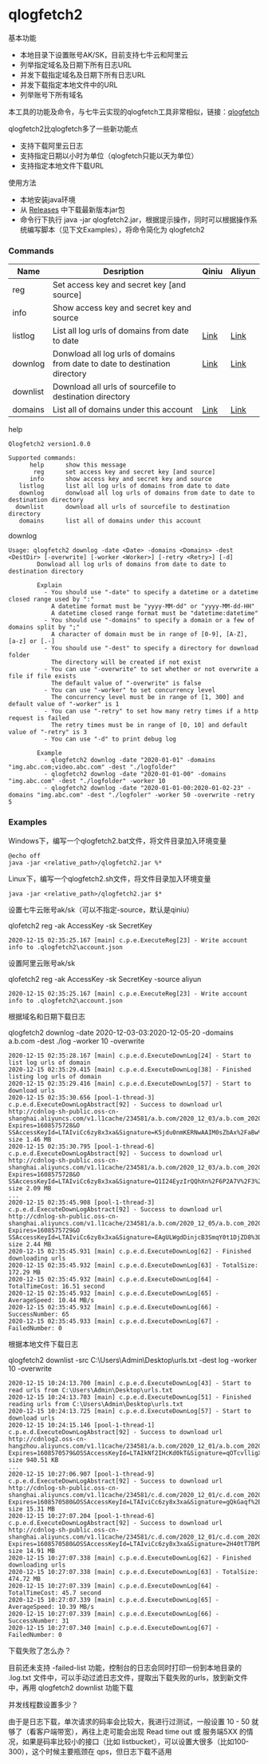 # qlogfetch2

基本功能
- 本地目录下设置账号AK/SK，目前支持七牛云和阿里云
- 列举指定域名及日期下所有日志URL
- 并发下载指定域名及日期下所有日志URL
- 并发下载指定本地文件中的URL
- 列举账号下所有域名

本工具的功能及命令，与七牛云实现的qlogfetch工具非常相似，链接：[qlogfetch](https://developer.qiniu.com/fusion/tools/1665/qlogfetch)

qlogfetch2比qlogfetch多了一些新功能点
- 支持下载阿里云日志
- 支持指定日期以小时为单位（qlogfetch只能以天为单位）
- 支持指定本地文件下载URL

使用方法
- 本地安装java环境
- 从 [Releases](https://github.com/peteryuanpan/qlogfetch2/releases) 中下载最新版本jar包
- 命令行下执行 java -jar qlogfetch2.jar，根据提示操作，同时可以根据操作系统编写脚本（见下文Examples），将命令简化为 qlogfetch2

### Commands

|Name|Desription|Qiniu|Aliyun|
|--|--|--|--|
|reg|Set access key and secret key [and source]|||
|info|Show access key and secret key and source|||
|listlog|List all log urls of domains from date to date|[Link](https://developer.qiniu.com/fusion/api/1226/download-the-log)|[Link](https://help.aliyun.com/document_detail/91154.html?spm=a2c4g.11174283.6.874.1bbe70356swlvg)|
|downlog|Donwload all log urls of domains from date to date to destination directory|[Link](https://developer.qiniu.com/fusion/api/1226/download-the-log)|[Link](https://help.aliyun.com/document_detail/91154.html?spm=a2c4g.11174283.6.874.1bbe70356swlvg)|
|downlist|Download all urls of sourcefile to destination directory|||
|domains|List all of domains under this account|[Link](https://developer.qiniu.com/fusion/api/4246/the-domain-name#9)|[Link](https://help.aliyun.com/document_detail/91188.html?spm=a2c4g.11186623.6.851.745c4c5dSzTF6B)|

help
```
Qlogfetch2 version1.0.0

Supported commands:
      help      show this message
       reg      set access key and secret key [and source]
      info      show access key and secret key and source
   listlog      list all log urls of domains from date to date
   downlog      donwload all log urls of domains from date to date to destination directory
  downlist      download all urls of sourcefile to destination directory
   domains      list all of domains under this account
```

downlog
```
Usage: qlogfetch2 downlog -date <Date> -domains <Domains> -dest <DestDir> [-overwrite] [-worker <Worker>] [-retry <Retry>] [-d]
        Donwload all log urls of domains from date to date to destination directory

        Explain
          - You should use "-date" to specify a datetime or a datetime closed range used by ":"
            A datetime format must be "yyyy-MM-dd" or "yyyy-MM-dd-HH"
            A datetime closed range format must be "datetime:datetime"
          - You should use "-domains" to specify a domain or a few of domains split by ";"
            A character of domain must be in range of [0-9], [A-Z], [a-z] or [.-]
          - You should use "-dest" to specify a directory for download folder
            The directory will be created if not exist
          - You can use "-overwrite" to set whether or not overwrite a file if file exists
            The default value of "-overwrite" is false
          - You can use "-worker" to set concurrency level
            The concurrency level must be in range of [1, 300] and default value of "-worker" is 1
          - You can use "-retry" to set how many retry times if a http request is failed
            The retry times must be in range of [0, 10] and default value of "-retry" is 3
          - You can use "-d" to print debug log

        Example
          - qlogfetch2 downlog -date "2020-01-01" -domains "img.abc.com;video.abc.com" -dest "./logfolder"
          - qlogfetch2 downlog -date "2020-01-01-00" -domains "img.abc.com" -dest "./logfolder" -worker 10
          - qlogfetch2 downlog -date "2020-01-01-00:2020-01-02-23" -domains "img.abc.com" -dest "./logfoler" -worker 50 -overwrite -retry 5
```

### Examples

Windows下，编写一个qlogfetch2.bat文件，将文件目录加入环境变量
```
@echo off
java -jar <relative_path>/qlogfetch2.jar %*
```

Linux下，编写一个qlogfetch2.sh文件，将文件目录加入环境变量
```
java -jar <relative_path>/qlogfetch2.jar $*
```

设置七牛云账号ak/sk（可以不指定-source，默认是qiniu）

qlofetch2 reg -ak AccessKey -sk SecretKey
```
2020-12-15 02:35:25.167 [main] c.p.e.ExecuteReg[23] - Write account info to .qlogfetch2\account.json
```

设置阿里云账号ak/sk

qlofetch2 reg -ak AccessKey -sk SecretKey -source aliyun
```
2020-12-15 02:35:25.167 [main] c.p.e.ExecuteReg[23] - Write account info to .qlogfetch2\account.json
```

根据域名和日期下载日志

qlogfetch2 downlog -date 2020-12-03-03:2020-12-05-20 -domains a.b.com -dest ./log -worker 10 -overwrite
```
2020-12-15 02:35:28.167 [main] c.p.e.d.ExecuteDownLog[24] - Start to list log urls of domain
2020-12-15 02:35:29.415 [main] c.p.e.d.ExecuteDownLog[38] - Finished listing log urls of domain
2020-12-15 02:35:29.416 [main] c.p.e.d.ExecuteDownLog[57] - Start to download urls
2020-12-15 02:35:30.656 [pool-1-thread-3] c.p.e.d.ExecuteDownLogAbstract[92] - Success to download url http://cdnlog-sh-public.oss-cn-shanghai.aliyuncs.com/v1.l1cache/234581/a.b.com/2020_12_03/a.b.com_2020_12_03_040000_050000.gz?Expires=1608575728&O
SSAccessKeyId=LTAIviCc6zy8x3xa&Signature=K5jdu0nmKERNwAAIM0sZbAx%2FaBw%3D size 1.46 MB
2020-12-15 02:35:30.795 [pool-1-thread-6] c.p.e.d.ExecuteDownLogAbstract[92] - Success to download url http://cdnlog-sh-public.oss-cn-shanghai.aliyuncs.com/v1.l1cache/234581/a.b.com/2020_12_03/a.b.com_2020_12_03_070000_080000.gz?Expires=1608575728&O
SSAccessKeyId=LTAIviCc6zy8x3xa&Signature=Q1I24EyzIrQQhXn%2F6P2A7V%2F3%2BJ8%3D size 2.09 MB
...
2020-12-15 02:35:45.908 [pool-1-thread-3] c.p.e.d.ExecuteDownLogAbstract[92] - Success to download url http://cdnlog-sh-public.oss-cn-shanghai.aliyuncs.com/v1.l1cache/234581/a.b.com/2020_12_05/a.b.com_2020_12_05_190000_200000.gz?Expires=1608575729&O
SSAccessKeyId=LTAIviCc6zy8x3xa&Signature=EAgULWgdDinjcB3SmqY0t1DjZD8%3D size 2.44 MB
2020-12-15 02:35:45.931 [main] c.p.e.d.ExecuteDownLog[62] - Finished downloading urls
2020-12-15 02:35:45.932 [main] c.p.e.d.ExecuteDownLog[63] - TotalSize: 172.29 MB
2020-12-15 02:35:45.932 [main] c.p.e.d.ExecuteDownLog[64] - TotalTimeCost: 16.51 second
2020-12-15 02:35:45.932 [main] c.p.e.d.ExecuteDownLog[65] - AverageSpeed: 10.44 MB/s
2020-12-15 02:35:45.932 [main] c.p.e.d.ExecuteDownLog[66] - SuccessNumber: 65
2020-12-15 02:35:45.933 [main] c.p.e.d.ExecuteDownLog[67] - FailedNumber: 0
```

根据本地文件下载日志

qlogfetch2 downlist -src C:\Users\Admin\Desktop\urls.txt -dest log -worker 10 -overwrite
```
2020-12-15 10:24:13.700 [main] c.p.e.d.ExecuteDownLog[43] - Start to read urls from C:\Users\Admin\Desktop\urls.txt
2020-12-15 10:24:13.703 [main] c.p.e.d.ExecuteDownLog[51] - Finished reading urls from C:\Users\Admin\Desktop\urls.txt
2020-12-15 10:24:13.725 [main] c.p.e.d.ExecuteDownLog[57] - Start to download urls
2020-12-15 10:24:15.146 [pool-1-thread-1] c.p.e.d.ExecuteDownLogAbstract[92] - Success to download url http://cdnlog2.oss-cn-hangzhou.aliyuncs.com/v1.l1cache/234581/a.b.com/2020_12_01/a.b.com_2020_12_01_030000_040000.gz?Expires=1608570579&OSSAccessKeyId=LTAIkNf2IHcKd0kT&Signature=qOTcvlligX0IJFCfz22%2FixmJgH8%3D size 940.51 KB
...
2020-12-15 10:27:06.907 [pool-1-thread-9] c.p.e.d.ExecuteDownLogAbstract[92] - Success to download url http://cdnlog-sh-public.oss-cn-shanghai.aliyuncs.com/v1.l1cache/234581/c.d.com/2020_12_01/c.d.com_2020_12_01_034800_035000.gz?Expires=1608570580&OSSAccessKeyId=LTAIviCc6zy8x3xa&Signature=gQkGaqf%2BEI6Y5H6Vn3wYc1Gd2mU%3D size 15.31 MB
2020-12-15 10:27:07.204 [pool-1-thread-6] c.p.e.d.ExecuteDownLogAbstract[92] - Success to download url http://cdnlog-sh-public.oss-cn-shanghai.aliyuncs.com/v1.l1cache/234581/c.d.com/2020_12_01/c.d.com_2020_12_01_035800_040000.gz?Expires=1608570580&OSSAccessKeyId=LTAIviCc6zy8x3xa&Signature=2H40tT7BPDWzKsSkN1AsBSXQAQA%3D size 14.91 MB
2020-12-15 10:27:07.338 [main] c.p.e.d.ExecuteDownLog[62] - Finished downloading urls
2020-12-15 10:27:07.338 [main] c.p.e.d.ExecuteDownLog[63] - TotalSize: 474.72 MB
2020-12-15 10:27:07.339 [main] c.p.e.d.ExecuteDownLog[64] - TotalTimeCost: 45.7 second
2020-12-15 10:27:07.339 [main] c.p.e.d.ExecuteDownLog[65] - AverageSpeed: 10.39 MB/s
2020-12-15 10:27:07.339 [main] c.p.e.d.ExecuteDownLog[66] - SuccessNumber: 31
2020-12-15 10:27:07.340 [main] c.p.e.d.ExecuteDownLog[67] - FailedNumber: 0
```

下载失败了怎么办？

目前还未支持 -failed-list 功能，控制台的日志会同时打印一份到本地目录的 .log.txt 文件中，可以手动过滤日志文件，提取出下载失败的urls，放到新文件中，再用 qlogfetch2 downlist 功能下载

并发线程数设置多少？

由于是日志下载，单次请求的码率会比较大，我进行过测试，一般设置 10 - 50 就够了（看客户端带宽），再往上走可能会出现 Read time out 或 服务端5XX 的情况，如果是码率比较小的接口（比如 listbucket），可以设置大很多（比如100-300），这个时候主要瓶颈在 qps，但日志下载不适用
